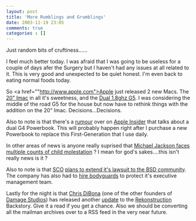 ```yaml
---
layout: post
title: 'More Rumblings and Grumblings'
date: 2003-11-19 23:05
comments: true
categories : []
---  
```


Just random bits of cruftiness......

I feel much better today. I was afraid that I was going to be useless for a couple of days afer the Surgery but I haven't had any issues at all related to it. This is very good and unexpected to be quiet honest. I'm even back to eating normal foods today.

So <a href=""http://www.apple.com">Apple</a> just released 2 new Macs. The <a href="http://www.apple.com/imac/">20" Imac</a> in all it's sweetness, and the <a href="http://www.apple.com/powermac/">Dual 1.8ghz G5</a>. I was considering the middle of the road G5 for the house but now have to rethink things with the addition on the 20" Imac. Decisions...Decisions.

Also to note is that there's a <a href="http://www.appleinsider.com/news.php?id=242">rumour</a> over on <a href="http://www.appleinsider.com/">Apple Insider</a> that talks about a dual G4 Powerbook. This will probably happen right after I purchase a new Powerbook to replace this First-Generation that I use daily.

In other areas of news is anyone really suprised that <a href="http://www.cnn.com/2003/SHOWBIZ/Music/11/19/jackson.ranch/index.html">Michael Jackson faces multiple counts of child molestation</a> ? I mean for god's sakes....this isn't really news is it ?

Also to note is that <a href="http://www.sco.com/">SCO</a> <a href="http://www.atnewyork.com/news/article.php/3110981">plans to extend it's lawsuit to the BSD community</a>. The company has also had to <a href="http://www.sltrib.com/2003/Nov/11192003/business/112207.asp">hire bodyguards</a> to protect it's executive management team.

Lastly for the night is that <a href="http://dibona.org">Chris DiBona</a> (one of the other founders of <a href="http://damagestudios.com">Damage Studios</a>) has released another <a href="http://rekonstruction.com/topics.html?topic=2192">update</a> to the <a href="http://rekonstruction.com">Rekonstruction</a> Backstory. Give it a read if you get a chance. Also we should be converting all the mailman archives over to a RSS feed in the very near future.

